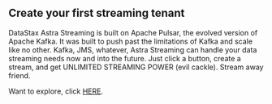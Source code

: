 ## Create your first streaming tenant
DataStax Astra Streaming is built on Apache Pulsar, the evolved version of Apache Kafka. It was built to push past the limitations of Kafka and scale like no other. Kafka, JMS, whatever, Astra Streaming can handle your data streaming needs now and into the future. Just click a button, create a stream, and get UNLIMITED STREAMING POWER (evil cackle). Stream away friend.

Want to explore, click [HERE](https://astra.datastax.com/org/bee2add4-3a5b-4818-852d-b235e4690bec/streaming/createTenant/).